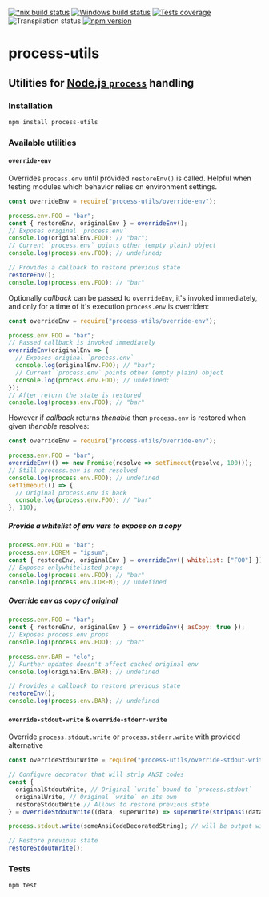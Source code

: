 [![*nix build status][nix-build-image]][nix-build-url]
[![Windows build status][win-build-image]][win-build-url]
[![Tests coverage][cov-image]][cov-url]
![Transpilation status][transpilation-image]
[![npm version][npm-image]][npm-url]

# process-utils

## Utilities for [Node.js `process`](https://nodejs.org/api/process.html) handling

### Installation

```bash
npm install process-utils
```

### Available utilities

#### `override-env`

Overrides `process.env` until provided `restoreEnv()` is called. Helpful when testing modules which behavior relies on environment settings.

```javascript
const overrideEnv = require("process-utils/override-env");

process.env.FOO = "bar";
const { restoreEnv, originalEnv } = overrideEnv();
// Exposes original `process.env`
console.log(originalEnv.FOO); // "bar";
// Current `process.env` points other (empty plain) object
console.log(process.env.FOO); // undefined;

// Provides a callback to restore previous state
restoreEnv();
console.log(process.env.FOO); // "bar"
```

Optionally _callback_ can be passed to `overrideEnv`, it's invoked immediately, and only for a time of it's execution `process.env` is overriden:

```javascript
const overrideEnv = require("process-utils/override-env");

process.env.FOO = "bar";
// Passed callback is invoked immediately
overrideEnv(originalEnv => {
  // Exposes original `process.env`
  console.log(originalEnv.FOO); // "bar";
  // Current `process.env` points other (empty plain) object
  console.log(process.env.FOO); // undefined;
});
// After return the state is restored
console.log(process.env.FOO); // "bar"
```

However if _callback_ returns _thenable_ then `process.env` is restored when given _thenable_ resolves:

```javascript
const overrideEnv = require("process-utils/override-env");

process.env.FOO = "bar";
overrideEnv(() => new Promise(resolve => setTimeout(resolve, 100)));
// Still process.env is not resolved
console.log(process.env.FOO); // undefined
setTimeout(() => {
  // Original process.env is back
  console.log(process.env.FOO); // "bar"
}, 110);
```

##### Provide a whitelist of env vars to expose on a copy

```javascript
process.env.FOO = "bar";
process.env.LOREM = "ipsum";
const { restoreEnv, originalEnv } = overrideEnv({ whitelist: ["FOO"] });
// Exposes onlywhitelisted props
console.log(process.env.FOO); // "bar"
console.log(process.env.LOREM); // undefined
```

##### Override env as copy of original

```javascript
process.env.FOO = "bar";
const { restoreEnv, originalEnv } = overrideEnv({ asCopy: true });
// Exposes process.env props
console.log(process.env.FOO); // "bar"

process.env.BAR = "elo";
// Further updates doesn't affect cached original env
console.log(originalEnv.BAR); // undefined

// Provides a callback to restore previous state
restoreEnv();
console.log(process.env.BAR); // undefined
```

#### `override-stdout-write` & `override-stderr-write`

Override `process.stdout.write` or `process.stderr.write` with provided alternative

```javascript
const overrideStdoutWrite = require("process-utils/override-stdout-write");

// Configure decorator that will strip ANSI codes
const {
  originalStdoutWrite, // Original `write` bound to `process.stdout`
  originalWrite, // Original `write` on its own
  restoreStdoutWrite // Allows to restore previous state
} = overrideStdoutWrite((data, superWrite) => superWrite(stripAnsi(data)));

process.stdout.write(someAnsiCodeDecoratedString); // will be output with ANSI codes stripped out

// Restore previous state
restoreStdoutWrite();
```

### Tests

```bash
npm test
```

[nix-build-image]: https://semaphoreci.com/api/v1/medikoo-org/process-utils/branches/master/shields_badge.svg
[nix-build-url]: https://semaphoreci.com/medikoo-org/process-utils
[win-build-image]: https://ci.appveyor.com/api/projects/status/mgttc0h68grk2i6s?svg=true
[win-build-url]: https://ci.appveyor.com/api/projects/status/mgttc0h68grk2i6s
[cov-image]: https://img.shields.io/codecov/c/github/medikoo/process-utils.svg
[cov-url]: https://codecov.io/gh/medikoo/process-utils
[transpilation-image]: https://img.shields.io/badge/transpilation-free-brightgreen.svg
[npm-image]: https://img.shields.io/npm/v/process-utils.svg
[npm-url]: https://www.npmjs.com/package/process-utils
